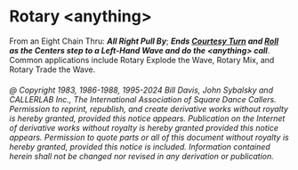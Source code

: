 
# Rotary \<anything>

From an Eight Chain Thru: ***All Right Pull By***;
***Ends [Courtesy Turn](../b1/courtesy_turn.md) and
[Roll](../plus/anything_and_roll.md) as
the Centers step to a Left-Hand Wave and do the \<anything> call***.
Common applications include Rotary Explode the Wave, Rotary Mix, and
Rotary Trade the Wave.

###### @ Copyright 1983, 1986-1988, 1995-2024 Bill Davis, John Sybalsky and CALLERLAB Inc., The International Association of Square Dance Callers. Permission to reprint, republish, and create derivative works without royalty is hereby granted, provided this notice appears. Publication on the Internet of derivative works without royalty is hereby granted provided this notice appears. Permission to quote parts or all of this document without royalty is hereby granted, provided this notice is included. Information contained herein shall not be changed nor revised in any derivation or publication.
